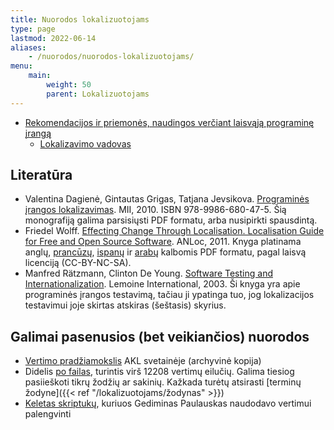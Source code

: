 ```yaml
---
title: Nuorodos lokalizuotojams
type: page
lastmod: 2022-06-14
aliases:
    - /nuorodos/nuorodos-lokalizuotojams/
menu:
    main:
        weight: 50
        parent: Lokalizuotojams
---
```


* [Rekomendacijos ir priemonės, naudingos verčiant laisvąją programinę įrangą](https://translate.sourceforge.net/)
    * [Lokalizavimo vadovas](https://docs.translatehouse.org/projects/localization-guide/en/latest/)

Literatūra
----------

* Valentina Dagienė, Gintautas Grigas, Tatjana
  Jevsikova. [Programinės įrangos lokalizavimas](<Programinės įrangos lokalizavimas (MII 2010).pdf>). MII, 2010. ISBN
  978-9986-680-47-5. Šią monografiją galima parsisiųsti PDF formatu, arba nusipirkti spausdintą.
* Friedel
  Wolff. [Effecting Change Through Localisation. Localisation Guide for Free and Open Source Software](<FOSS l10n guide - 20110214-en.pdf>).
  ANLoc, 2011. Knyga platinama
  anglų, [prancūzų](<FOSS l10n guide - 20110214-fr.pdf>), [ispanų](<FOSS l10n guide - 20120512-es_0.pdf>)
  ir [arabų](<FOSS l10n guide - 20110214-ar.pdf>) kalbomis PDF formatu, pagal laisvą licenciją (CC-BY-NC-SA).
* Manfred Rätzmann, Clinton De
  Young. [Software Testing and Internationalization](<Software Testing and Internationalization (2003).pdf>). Lemoine
  International, 2003. Ši knyga yra apie programinės įrangos testavimą, tačiau ji ypatinga tuo, jog lokalizacijos
  testavimui joje skirtas atskiras (šeštasis) skyrius.

Galimai pasenusios (bet veikiančios) nuorodos
---------------------------------------------

* [Vertimo pradžiamokslis](http://web.archive.org/web/20070217113704/http://www.akl.lt/skaitykla/dokumentacija/?doc=vertimas.html)
  AKL svetainėje (archyvinė kopija)
* Didelis [po failas](liet.po.gz), turintis virš 12208 vertimų eilučių. Galima tiesiog pasiieškoti tikrų žodžių ar
  sakinių. Kažkada turėtų atsirasti [terminų žodyne]({{< ref "/lokalizuotojams/žodynas" >}})
* [Keletas skriptukų](potools.tar.gz), kuriuos Gediminas Paulauskas naudodavo vertimui palengvinti